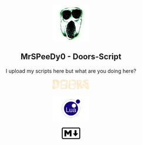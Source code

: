 <p align="center">
 <img width="100px" src="https://github.com/MrSPeeDy0/DS-images/blob/main/DS-image-proflie.png?raw=true" align="center" alt="MrSPeeDy0 Doors-Script" />
 <h2 align="center">MrSPeeDy0 - Doors-Script</h2>
 <p align="center">I upload my scripts here but what are you doing here?</p>
</p>
<p align="center">
    <a href="https://www.roblox.com/games/6516141723/DOORS">
     <img width="100px"
      <img alt="Doors" src="https://github.com/MrSPeeDy0/DS-images/blob/main/DS-image-doors.png?raw=true" />
    </a>
  <p align="center">
    <a href="https://www.lua.org/">
     <img width="100px"
      <img alt="Lua" src="https://github.com/MrSPeeDy0/DS-images/blob/main/DS-image-lua.png?raw=true" />
    </a>
<p align="center">
    <a href="https://www.markdownguide.org/">
     <img width="50px"
      <img alt="Markdown" src="https://github.com/MrSPeeDy0/DS-images/blob/main/DS-image-markdown.png?raw=true" />
    </a>
